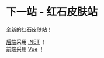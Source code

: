 # 下一站 - 红石皮肤站

全新的红石皮肤站！

[后端](https://github.com/redstone-skin/skin-server-next/tree/main/back-end)采用 [.NET](https://dotnet.microsoft.com/zh-cn/ ".NET | 免费，跨平台，开源") ！<br/>
[前端](https://github.com/redstone-skin/skin-server-next/tree/main/front-end)采用 [Vue](https://staging-cn.vuejs.org/ "Vue.js - 渐进式 JavaScript 框架 | Vue.js") ！